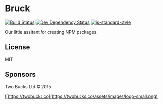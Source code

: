 # Bruck

[![Build Status](https://travis-ci.org/twobucks/bruck.svg)](https://travis-ci.org/twobucks/bruck)
[![Dev Dependency Status](https://david-dm.org/twobucks/bruck/dev-status.svg)](https://david-dm.org/twobucks/bruck#info=devDependencies)
[![js-standard-style](https://img.shields.io/badge/code%20style-standard-brightgreen.svg?style=flat)](https://github.com/feross/standard)

Our little assitant for creating NPM packages.

## License

MIT

## Sponsors

Two Bucks Ltd © 2015

<a href="https://twobucks.co">
  ![https://twobucks.co](https://twobucks.co/assets/images/logo-small.png)
</a>
